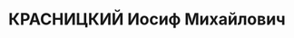 ---
title: КРАСНИЦКИЙ Иосиф Михайлович
description: 'Род. в 1903, Киевская губ., с. Ступичи, еврей, обр.: высшее, член КП(б)У.
  Проживал: Николаев. Секретарь горкома КП(б)У.

  Арестован 27.12.1936. Обв. в к.-р. организационной деятельности и совершении терактов.
  Приговор: ВК ВС СССР, 09.03.1937 – ВМН. Расстрелян 09.03.1937, г.Москва.

  Реабилитирован ВК ВС СССР 09.05.1956'
---